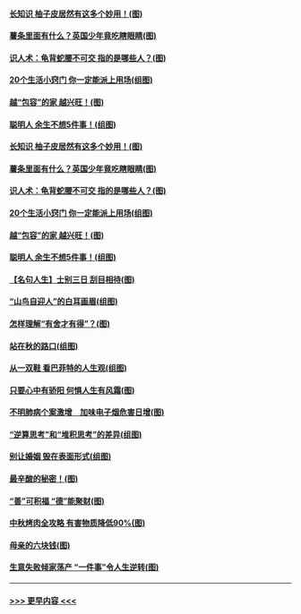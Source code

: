#### [长知识 柚子皮居然有这多个妙用！(图)](../pages/p8/907425.md?t=09170655) 
#### [薯条里面有什么？英国少年竟吃瞎眼睛(图)](../pages/p8/907381.md?t=09170655) 
#### [识人术：龟背蛇腰不可交 指的是哪些人？(图)](../pages/p8/907503.md?t=09170655) 
#### [20个生活小窍门 你一定能派上用场(组图)](../pages/p8/907510.md?t=09170655) 
#### [越“包容”的家 越兴旺！(图)](../pages/p8/907328.md?t=09170655) 
#### [聪明人 余生不想5件事！(组图)](../pages/p8/907364.md?t=09170655) 
#### [长知识 柚子皮居然有这多个妙用！(图)](../pages/p8/907425.md?t=09170655) 
#### [薯条里面有什么？英国少年竟吃瞎眼睛(图)](../pages/p8/907381.md?t=09170655) 
#### [识人术：龟背蛇腰不可交 指的是哪些人？(图)](../pages/p8/907503.md?t=09170655) 
#### [20个生活小窍门 你一定能派上用场(组图)](../pages/p8/907510.md?t=09170655) 
#### [越“包容”的家 越兴旺！(图)](../pages/p8/907328.md?t=09170655) 
#### [聪明人 余生不想5件事！(组图)](../pages/p8/907364.md?t=09170655) 
#### [【名句人生】士别三日 刮目相待(图)](../pages/p8/906988.md?t=09170655) 
#### [“山鸟自迎人”的白耳画眉(组图)](../pages/p8/907332.md?t=09170655) 
#### [怎样理解“有舍才有得”？(图)](../pages/p8/906872.md?t=09170655) 
#### [站在秋的路口(组图)](../pages/p8/906914.md?t=09170655) 
#### [从一双鞋 看巴菲特的人生观(组图)](../pages/p8/907311.md?t=09170655) 
#### [只要心中有骄阳 何惧人生有风霜(图)](../pages/p8/907320.md?t=09170655) 
#### [不明肺病个案激增　加味电子烟危害日增(图)](../pages/p8/907307.md?t=09170655) 
#### [“逆算思考”和“堆积思考”的差异(组图)](../pages/p8/907229.md?t=09170655) 
#### [别让婚姻 毁在表面形式(组图)](../pages/p8/907118.md?t=09170655) 
#### [最辛酸的秘密！(图)](../pages/p8/906327.md?t=09170655) 
#### [“善”可积福 “德”能聚财(图)](../pages/p8/906906.md?t=09170655) 
#### [中秋烤肉全攻略 有害物质降低90%(图)](../pages/p8/907227.md?t=09170655) 
#### [母亲的六块钱(图)](../pages/p8/907107.md?t=09170655) 
#### [生意失败倾家荡产 “一件事”令人生逆转(图)](../pages/p8/907101.md?t=09170655) 

----
#### [ >>> 更早内容 <<< ](../indexes/p8-earlier.md)
